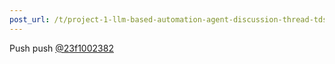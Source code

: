 ```yaml
---
post_url: /t/project-1-llm-based-automation-agent-discussion-thread-tds-jan-2025/164277/448
---
```

Push push [@23f1002382](/u/23f1002382)